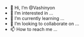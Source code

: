 - 👋 Hi, I’m @Vashinyon
- 👀 I’m interested in ...
- 🌱 I’m currently learning ...
- 💞️ I’m looking to collaborate on ...
- 📫 How to reach me ...

<!---
Vashinyon/Vashinyon is a ✨ special ✨ repository because its `README.md` (this file) appears on your GitHub profile.
You can click the Preview link to take a look at your changes.
--->
